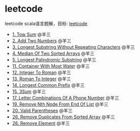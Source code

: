 # leetcode
leetcode scala语言题解，目标: [leetcode](https://leetcode.com/problemset/all/)

 - [1. Tow Sum](./src/main/scala/problem_001/TwoSum.scala) @羊三
 - [2. Add Two Numbers](./src/main/scala/problem_002/AddTwoNumbers.scala) @羊三
 - [3. Longest Substring Without Repeating Characters](./src/main/scala/problem_003/LongestSubstringWithoutRepeatingCharacters.scala) @羊三
 - [4. Median Of Two Sorted Arrays](./src/main/scala/problem_004/MedianOfTwoSortedArrays.scala) @羊三
 - [5. Longest Palindromic Substring](./src/main/scala/problem_005/LongestPalindromicSubstring.scala) @羊三
 - [11. Container With Most Water](./src/main/scala/problem_011/ContainerWithMostWater.scala) @羊三
 - [12. Integer To Roman](./src/main/scala/problem_012/IntegerToRoman.scala) @羊三
 - [13. Roman To Integer](./src/main/scala/problem_013/RomanToInteger.scala) @羊三
 - [14. Longest Common Prefix](./src/main/scala/problem_014/LongestCommonPrefix.scala) @羊三
 - [15. 3Sum](./src/main/scala/problem_015/ThreeSum.scala) @羊三
 - [17. Letter Combinations Of A Phone Number](./src/main/scala/problem_017/LetterCombinationsOfAPhoneNumber.scala) @羊三
 - [19. Remove Nth Node From End Of List](./src/main/scala/problem_019/RemoveNthNodeFromEndOfList.scala) @羊三
 - [20. Valid Parentheses](./src/main/scala/problem_020/ValidParentheses.scala) @羊三
 - [26. Remove Duplicates From Sorted Array](./src/main/scala/problem_026/RemoveDuplicatesFromSortedArray.scala) @羊三
 - [26. Remove Element](./src/main/scala/problem_027/RemoveElement.scala) @羊三